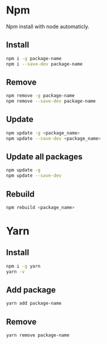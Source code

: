 # Npm

Npm install with node automaticly.

## Install

```bash
npm i -g package-name
npm i --save-dev package-name
```

## Remove

```bash
npm remove -g package-name
npm remove --save-dev package-name
```

## Update

```bash
npm update -g <package_name>
npm update --save-dev <package_name>
```

## Update all packages

```bash
npm update -g
npm update --save-dev
```

## Rebuild

```bash
npm rebuild <package_name>
```

# Yarn

## Install

```bash
npm i -g yarn
yarn -v
```

## Add package

```bash
yarn add package-name
```

## Remove

```bash
yarn remove package-name
```
